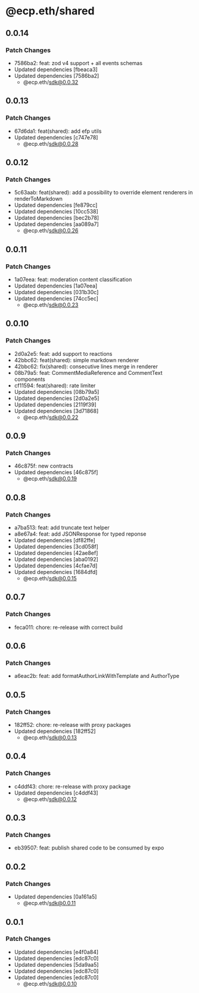 # @ecp.eth/shared

## 0.0.14

### Patch Changes

- 7586ba2: feat: zod v4 support + all events schemas
- Updated dependencies [fbeaca3]
- Updated dependencies [7586ba2]
  - @ecp.eth/sdk@0.0.32

## 0.0.13

### Patch Changes

- 67d6da1: feat(shared): add efp utils
- Updated dependencies [c747e78]
  - @ecp.eth/sdk@0.0.28

## 0.0.12

### Patch Changes

- 5c63aab: feat(shared): add a possibility to override element renderers in renderToMarkdown
- Updated dependencies [fe879cc]
- Updated dependencies [10cc538]
- Updated dependencies [bec2b78]
- Updated dependencies [aa089a7]
  - @ecp.eth/sdk@0.0.26

## 0.0.11

### Patch Changes

- 1a07eea: feat: moderation content classification
- Updated dependencies [1a07eea]
- Updated dependencies [031b30c]
- Updated dependencies [74cc5ec]
  - @ecp.eth/sdk@0.0.23

## 0.0.10

### Patch Changes

- 2d0a2e5: feat: add support to reactions
- 42bbc62: feat(shared): simple markdown renderer
- 42bbc62: fix(shared): consecutive lines merge in renderer
- 08b79a5: feat: CommentMediaReference and CommentText components
- cf11594: feat(shared): rate limiter
- Updated dependencies [08b79a5]
- Updated dependencies [2d0a2e5]
- Updated dependencies [2119f39]
- Updated dependencies [3d71868]
  - @ecp.eth/sdk@0.0.22

## 0.0.9

### Patch Changes

- 46c875f: new contracts
- Updated dependencies [46c875f]
  - @ecp.eth/sdk@0.0.19

## 0.0.8

### Patch Changes

- a7ba513: feat: add truncate text helper
- a8e67a4: feat: add JSONResponse for typed reponse
- Updated dependencies [df82ffe]
- Updated dependencies [3cd058f]
- Updated dependencies [42ae8ef]
- Updated dependencies [aba0192]
- Updated dependencies [4cfae7d]
- Updated dependencies [1684dfd]
  - @ecp.eth/sdk@0.0.15

## 0.0.7

### Patch Changes

- feca011: chore: re-release with correct build

## 0.0.6

### Patch Changes

- a6eac2b: feat: add formatAuthorLinkWithTemplate and AuthorType

## 0.0.5

### Patch Changes

- 182ff52: chore: re-release with proxy packages
- Updated dependencies [182ff52]
  - @ecp.eth/sdk@0.0.13

## 0.0.4

### Patch Changes

- c4ddf43: chore: re-release with proxy package
- Updated dependencies [c4ddf43]
  - @ecp.eth/sdk@0.0.12

## 0.0.3

### Patch Changes

- eb39507: feat: publish shared code to be consumed by expo

## 0.0.2

### Patch Changes

- Updated dependencies [0a161a5]
  - @ecp.eth/sdk@0.0.11

## 0.0.1

### Patch Changes

- Updated dependencies [e4f0a84]
- Updated dependencies [edc87c0]
- Updated dependencies [5da9aa5]
- Updated dependencies [edc87c0]
- Updated dependencies [edc87c0]
  - @ecp.eth/sdk@0.0.10
